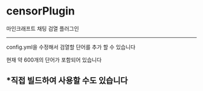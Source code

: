 # censorPlugin
마인크래프트 채팅 검열 플러그인  

-------------------
config.yml을 수정해서 검열할 단어를 추가 할 수 있습니다  

현재 약 600개의 단어가 포함되어 있습니다
## *직접 빌드하여 사용할 수도 있습니다
